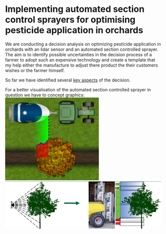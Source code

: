 # Implementing automated section control sprayers for optimising pesticide application in orchards
We are conducting a decision analysis on optimizing pesticide application in orchards with an lidar sensor and an automated section controlled sprayer.
The aim is to identify possible uncertainties in the decision process of a farmer to adopt such an expensive technology and create a template that my help either the manufacture to adjust there product the their customers wishes or the farmer himself. </p>
So far we have identified several [key aspects](http://htmlpreview.github.io/?https://github.com/cemno/optimizing-pesticide-application-in-orchards/blob/dev/markdown-doc.html) of the decision.

For a better visualisation of the automated section controlled sprayer in question we have to concept graphics:
![How to spray in orchards (usually two sides at once)](https://raw.githubusercontent.com/cemno/optimizing-pesticide-application-in-orchards/dev/images/image.png)
![Sectioning of the sprayer that can be turned on and of](https://github.com/cemno/optimizing-pesticide-application-in-orchards/blob/dev/images/lidar.PNG?raw=true)